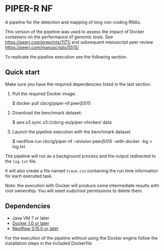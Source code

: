 PIPER-R NF
==========

A pipeline for the detection and mapping of long non-coding RNAs. 

This version of the pipeline was used to assess the impact of Docker containers on the 
performance of genomic tools. See https://peerj.com/preprints/1171/ and subsequent manuscript 
peer review https://peerj.com/manuscripts/5515/

To replicate the pipeline execution see the following section. 

Quick start
-----------

Make sure you have the required dependencies listed in the last section. 

1. Pull the required Docker image: 

    $ docker pull cbcrg/piper-nf:peerj5515

2. Download the benchmark dataset: 

    $ aws s3 sync s3://cbcrg-eu/piper-chicken/ data

3. Launch the pipeline execution with the benchmark dataset
	
    $ nextflow run cbcrg/piper-nf -revision peerj5515 -with-docker -bg > log.txt

The pipeline will run as a background process and the output redirected to the `log.txt` file. 

It will also create a file named `trace.csv` containing the run time information for each executed task.

Note: the execution with Docker will produce some intermediate results with *root* ownership. You will need sudo/root permissions to delete them.


Dependencies
------------
 * Java VM 7 or later
 * [Docker 1.0 or later](http://www.docker.io)
 * [Nextflow 0.15.0 or later](http://nextflow.io)
 
For the execution of the pipeline without using the Docker engine follow the installation steps in the included Dockerfile 
